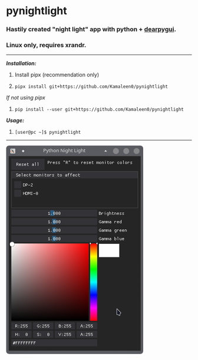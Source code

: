 # pynightlight

### Hastily created "night light" app with python + [dearpygui](https://github.com/hoffstadt/DearPyGui).
### Linux only, requires xrandr.

---
**_Installation:_**

1. Install pipx (recommendation only)

2. `pipx install git+https://github.com/Kamaleen0/pynightlight`

_If not using pipx_
1. `pip install --user git+https://github.com/Kamaleen0/pynightlight`

**_Usage:_**
1. ```[user@pc ~]$ pynightlight```
---

![Screenshot](screenshot.png)

